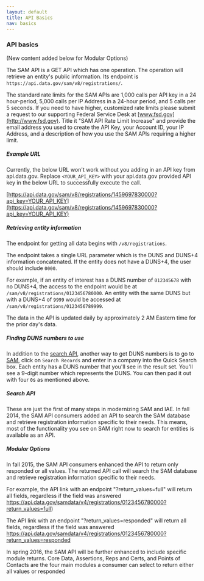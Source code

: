 ```yaml
---
layout: default
title: API Basics
nav: basics
---
```


### API basics
(New content added below for Modular Options)

The SAM API is a GET API which has one operation. The operation will retrieve an entity's public information. Its endpoint is ```https://api.data.gov/sam/v8/registrations/```. 

The standard rate limits for the SAM APIs are 1,000 calls per API key in a 24 hour-period, 5,000 calls per IP Address in a 24-hour period, and 5 calls per 5 seconds. If you need to have higher, customized rate limits please submit a request to our supporting Federal Service Desk at [www.fsd.gov](http://www.fsd.gov). Title it "SAM API Rate Limit Increase" and provide the email address you used to create the API Key, your Account ID, your IP Address, and a description of how you use the SAM APIs requiring a higher limit. 

##### Example URL

Currently, the below URL won't work without you adding in an API key from api.data.gov. Replace ```<YOUR_API_KEY>``` with your api.data.gov provided API key in the below URL to successfully execute the call.

[https://api.data.gov/sam/v8/registrations/1459697830000?api_key=YOUR_API_KEY](https://api.data.gov/sam/v8/registrations/1459697830000?api_key=YOUR_API_KEY)

##### Retrieving entity information
The endpoint for getting all data begins with ```/v8/registrations```. 

The endpoint takes a single URL parameter which is the DUNS and DUNS+4 information concatenated. If the entity does not have a DUNS+4, the user should include ```0000```. 

For example, if an entity of interest has a DUNS number of ```012345678``` with no DUNS+4, the access to the endpoint would be at ```/sam/v8/registrations/0123456780000```. An entity with the same DUNS but with a DUNS+4 of ```9999``` would be accessed at ```/sam/v8/registrations/0123456789999```.

The data in the API is updated daily by approximately 2 AM Eastern time for the prior day's data.

##### Finding DUNS numbers to use

In addition to the [search API](https://gsa.github.io/sam_api/sam/search.html), another way to get DUNS numbers is to go to [SAM](https://www.sam.gov), click on ```Search Records``` and enter in a company into the Quick Search box. Each entity has a DUNS number that you'll see in the result set. You'll see a 9-digit number which represents the DUNS. You can then pad it out with four ```0```s as mentioned above.

##### Search API

These are just the first of many steps in modernizing SAM and IAE. In fall 2014, the SAM API consumers added an API to search the SAM database and retrieve registration information specific to their needs. This means, most of the functionality you see on SAM right now to search for entities is available as an API. 

##### Modular Options

In fall 2015, the SAM API consumers enhanced the API to return only responded or all values. The returned API call will search the SAM database and retrieve registration information specific to their needs. 

For example, the API link with an endpoint "?return_values=full" will return all fields, regardless if the field was answered https://api.data.gov/samdata/v4/registrations/0123456780000?return_values=full)

The API link with an endpoint "?return_values=responded" will return all fields, regardless if the field was answered https://api.data.gov/samdata/v4/registrations/0123456780000?return_values=responded

In spring 2016, the SAM API will be further enhanced to include specific module returns. Core Data, Assertions, Reps and Certs, and Points of Contacts are the four main modules a consumer can select to return either all values or responded 


<body id="basics"></body>

